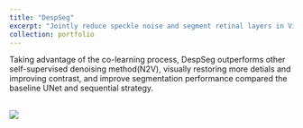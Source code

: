 ```yaml
---
title: "DespSeg"
excerpt: "Jointly reduce speckle noise and segment retinal layers in Vis-OCT images<br/><img src='/images/500x300.png'>"
collection: portfolio
---
```


Taking advantage of the co-learning process, DespSeg outperforms other self-supervised denoising method(N2V), visually restoring more detials and improving contrast, and improve segmentation performance compared the baseline UNet and sequential strategy. 

<br/><img src='/images/500x300.png'>

